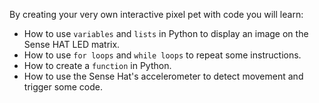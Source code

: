 By creating your very own interactive pixel pet with code you will learn:

- How to use `variables` and `lists` in Python to display an image on the Sense HAT LED matrix.
- How to use `for loops` and `while loops` to repeat some instructions.
- How to create a `function` in Python.
- How to use the Sense Hat's accelerometer to detect movement and trigger some code.
